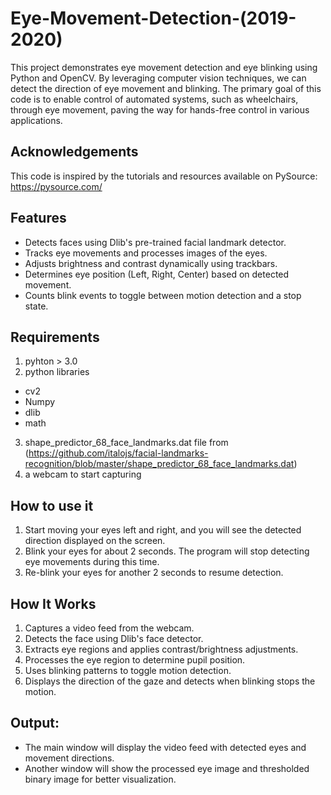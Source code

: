 # Eye-Movement-Detection-(2019-2020)
This project demonstrates eye movement detection and eye blinking using Python and OpenCV. By leveraging computer vision techniques, we can detect the direction of eye movement and blinking. The primary goal of this code is to enable control of automated systems, such as wheelchairs, through eye movement, paving the way for hands-free control in various applications.

## Acknowledgements
This code is inspired by the tutorials and resources available on PySource: https://pysource.com/

## Features
- Detects faces using Dlib's pre-trained facial landmark detector.
- Tracks eye movements and processes images of the eyes.
- Adjusts brightness and contrast dynamically using trackbars.
- Determines eye position (Left, Right, Center) based on detected movement.
- Counts blink events to toggle between motion detection and a stop state.
  
## Requirements
1. pyhton > 3.0
2. python libraries
- cv2
- Numpy
- dlib
- math
3. shape_predictor_68_face_landmarks.dat file from (https://github.com/italojs/facial-landmarks-recognition/blob/master/shape_predictor_68_face_landmarks.dat)
4. a webcam to start capturing

## How to use it
1. Start moving your eyes left and right, and you will see the detected direction displayed on the screen.
2. Blink your eyes for about 2 seconds. The program will stop detecting eye movements during this time.
3. Re-blink your eyes for another 2 seconds to resume detection. 

## How It Works
1. Captures a video feed from the webcam.
2. Detects the face using Dlib's face detector.
3. Extracts eye regions and applies contrast/brightness adjustments.
4. Processes the eye region to determine pupil position.
5. Uses blinking patterns to toggle motion detection.
6. Displays the direction of the gaze and detects when blinking stops the motion.

## Output:
- The main window will display the video feed with detected eyes and movement directions.
- Another window will show the processed eye image and thresholded binary image for better visualization.


